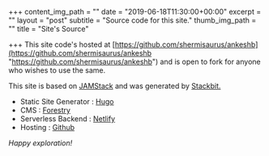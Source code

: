 +++
content_img_path = ""
date = "2019-06-18T11:30:00+00:00"
excerpt = ""
layout = "post"
subtitle = "Source code for this site."
thumb_img_path = ""
title = "Site's Source"

+++
This site code's hosted at [https://github.com/shermisaurus/ankeshb](https://github.com/shermisaurus/ankeshb "https://github.com/shermisaurus/ankeshb") and is open to fork for anyone who wishes to use the same.

This site is based on [JAMStack](https://jamstack.org/ "JAMStack") and was generated by [Stackbit.](https://www.stackbit.com/ "Stackbit")

* Static Site Generator :  [Hugo](https://gohugo.io/)
* CMS : [Forestry](https://forestry.io/)
* Serverless Backend : [Netlify](https://www.netlify.com/)
* Hosting : [Github](https://github.com/)

_Happy exploration!_